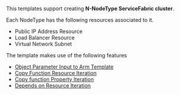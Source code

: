This templates support creating **N-NodeType ServiceFabric cluster**.

Each NodeType has the following resources associated to it.
- Public IP Address Resource
- Load Balancer Resource
- Virtual Network Subnet

The template makes use of the following features
- [Object Parameter Input to Arm Template](https://docs.microsoft.com/en-us/azure/architecture/building-blocks/extending-templates/objects-as-parameters)
- [Copy Function Resource Iteration](https://docs.microsoft.com/en-us/azure/azure-resource-manager/resource-group-create-multiple#resource-iteration)
- [Copy function Property Iteration](https://docs.microsoft.com/en-us/azure/azure-resource-manager/resource-group-create-multiple#property-iteration)
- [Depends on Resource Iteration](https://docs.microsoft.com/en-us/azure/azure-resource-manager/resource-group-create-multiple#depend-on-resources-in-a-loop)

